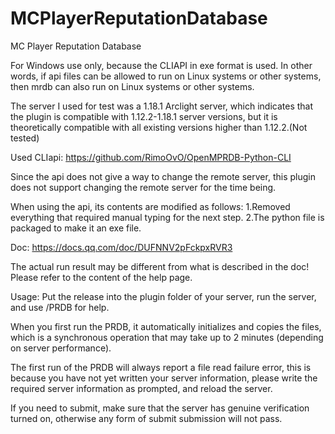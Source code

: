 # MCPlayerReputationDatabase
MC Player Reputation Database

For Windows use only, because the CLIAPI in exe format is used.
In other words, if api files can be allowed to run on Linux systems or other systems, 
then mrdb can also run on Linux systems or other systems.

The server I used for test was a 1.18.1 Arclight server, which indicates that 
the plugin is compatible with 1.12.2-1.18.1 server versions, 
but it is theoretically compatible with all existing versions higher than 1.12.2.(Not tested)

Used CLIapi:
  https://github.com/RimoOvO/OpenMPRDB-Python-CLI
  
  Since the api does not give a way to change the remote server, 
  this plugin does not support changing the remote server for the time being.
  
  When using the api, its contents are modified as follows:
  1.Removed everything that required manual typing for the next step.
  2.The python file is packaged to make it an exe file.

Doc:
  https://docs.qq.com/doc/DUFNNV2pFckpxRVR3
  
  The actual run result may be different from what is described in the doc! 
  Please refer to the content of the help page.

Usage:
  Put the release into the plugin folder of your server, run the server, and use /PRDB for help.
  
  When you first run the PRDB, it automatically initializes and copies the files, which is a 
  synchronous operation that may take up to 2 minutes (depending on server performance).
  
  The first run of the PRDB will always report a file read failure error, this is because 
  you have not yet written your server information, please write the required server information 
  as prompted, and reload the server.
  
  If you need to submit, make sure that the server has genuine verification turned on, 
  otherwise any form of submit submission will not pass.
